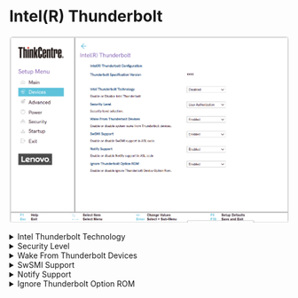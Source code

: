 # Intel(R) Thunderbolt #

![](./img/tc_intel_r_thunderbolt.png)

<details><summary>Intel Thunderbolt Technology</summary>

Options:

1.  **Disabled** - Default.
1.	Enabled.

</details>

<details><summary>Security Level</summary>

Options:

1.  **Use Authorization** - Default.
1.	No Security.
1.  Secure Connection.
1.  Display Port Only.

</details>

<details><summary>Wake From Thunderbolt Devices</summary>

Options:

1.  **Enabled** - Default.
1.	Disabled.

</details>

<details><summary>SwSMI Support</summary>

Enable or disable SwSMI support in ASL code.

Options:

1.  **Enabled** - Default.
1.	Disabled.

</details>

<details><summary>Notify Support</summary>

Options:

1.  **Enabled** - Default.
1.	Disabled.

</details>

<details><summary>Ignore Thunderbolt Option ROM</summary>

Options:

1.  **Enabled** - Default.
1.	Disabled.

</details>